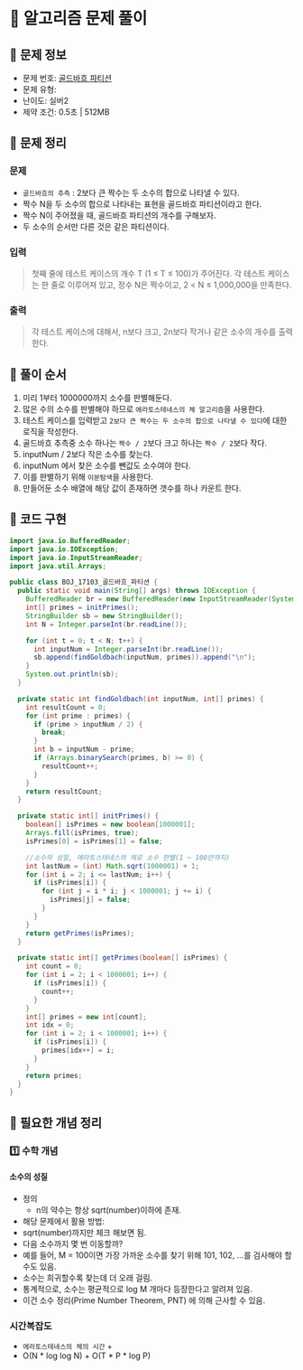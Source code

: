 # 📝 알고리즘 문제 풀이

## 🔹 문제 정보

* 문제 번호: [골드바흐 파티션](https://www.acmicpc.net/problem/17103)
* 문제 유형: 
* 난이도: 실버2
* 제약 조건: 0.5초 | 512MB

## 🔹 문제 정리

### 문제
 
* `골드바흐의 추측` : 2보다 큰 짝수는 두 소수의 합으로 나타낼 수 있다.
* 짝수 N을 두 소수의 합으로 나타내는 표현을 골드바흐 파티션이라고 한다. 
* 짝수 N이 주어졌을 때, 골드바흐 파티션의 개수를 구해보자. 
* 두 소수의 순서만 다른 것은 같은 파티션이다.

### 입력

> 첫째 줄에 테스트 케이스의 개수 T (1 ≤ T ≤ 100)가 주어진다. 
> 각 테스트 케이스는 한 줄로 이루어져 있고, 
>  정수 N은 짝수이고, 2 < N ≤ 1,000,000을 만족한다.

### 출력

> 각 테스트 케이스에 대해서, n보다 크고, 2n보다 작거나 같은 소수의 개수를 출력한다.

## 🔹 풀이 순서

1. 미리 1부터 1000000까지 소수를 판별해둔다. 
2. 많은 수의 소수를 판별해야 하므로 `에라토스테네스의 체 알고리즘`을 사용한다.
3. 테스트 케이스를 입력받고 `2보다 큰 짝수는 두 소수의 합으로 나타낼 수 있다`에 대한 로직을 작성한다.
4. 골드바흐 추측중 소수 하나는 `짝수 / 2`보다 크고 하나는 `짝수 / 2`보다 작다. 
5. inputNum / 2보다 작은 소수를 찾는다.
6. inputNum 에서 찾은 소수를 뺀값도 소수여야 한다.
7. 이를 판별하기 위해 `이분탐색`을 사용한다.
8. 만들어둔 소수 배열에 해당 값이 존재하면 갯수를 하나 카운트 한다.

## 🔹 코드 구현

```java
import java.io.BufferedReader;
import java.io.IOException;
import java.io.InputStreamReader;
import java.util.Arrays;

public class BOJ_17103_골드바흐_파티션 {
  public static void main(String[] args) throws IOException {
    BufferedReader br = new BufferedReader(new InputStreamReader(System.in));
    int[] primes = initPrimes();
    StringBuilder sb = new StringBuilder();
    int N = Integer.parseInt(br.readLine());

    for (int t = 0; t < N; t++) {
      int inputNum = Integer.parseInt(br.readLine());
      sb.append(findGoldbach(inputNum, primes)).append("\n");
    }
    System.out.println(sb);
  }

  private static int findGoldbach(int inputNum, int[] primes) {
    int resultCount = 0;
    for (int prime : primes) {
      if (prime > inputNum / 2) {
        break;
      }
      int b = inputNum - prime;
      if (Arrays.binarySearch(primes, b) >= 0) {
        resultCount++;
      }
    }
    return resultCount;
  }

  private static int[] initPrimes() {
    boolean[] isPrimes = new boolean[1000001];
    Arrays.fill(isPrimes, true);
    isPrimes[0] = isPrimes[1] = false;

    //소수의 성질, 에라토스테네스의 체로 소수 판별(1 ~ 100만까지)
    int lastNum = (int) Math.sqrt(1000001) + 1;
    for (int i = 2; i <= lastNum; i++) {
      if (isPrimes[i]) {
        for (int j = i * i; j < 1000001; j += i) {
          isPrimes[j] = false;
        }
      }
    }
    return getPrimes(isPrimes);
  }

  private static int[] getPrimes(boolean[] isPrimes) {
    int count = 0;
    for (int i = 2; i < 1000001; i++) {
      if (isPrimes[i]) {
        count++;
      }
    }
    int[] primes = new int[count];
    int idx = 0;
    for (int i = 2; i < 1000001; i++) {
      if (isPrimes[i]) {
        primes[idx++] = i;
      }
    }
    return primes;
  }
}

```

## 🔹 필요한 개념 정리

### 1️⃣ 수학 개념

#### 소수의 성질
* 정의
    * n의 약수는 항상 sqrt(number)이하에 존재.
* 해당 문제에서 활용 방법:
* sqrt(number)까지만 체크 해보면 됨.
* 다음 소수까지 몇 번 이동할까?
* 예를 들어, M = 100이면 가장 가까운 소수를 찾기 위해 101, 102, ...를 검사해야 할 수도 있음. 
* 소수는 희귀할수록 찾는데 더 오래 걸림. 
* 통계적으로, 소수는 평균적으로 log M 개마다 등장한다고 알려져 있음. 
* 이건 소수 정리(Prime Number Theorem, PNT) 에 의해 근사할 수 있음.


### 시간복잡도

* `에라토스테네스의 체의 시간` + 
* O(N * log log N) + O(T * P * log P)